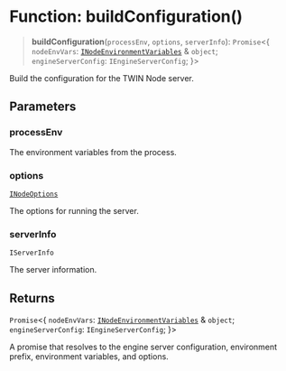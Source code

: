 # Function: buildConfiguration()

> **buildConfiguration**(`processEnv`, `options`, `serverInfo`): `Promise`\<\{ `nodeEnvVars`: [`INodeEnvironmentVariables`](../interfaces/INodeEnvironmentVariables.md) & `object`; `engineServerConfig`: `IEngineServerConfig`; \}\>

Build the configuration for the TWIN Node server.

## Parameters

### processEnv

The environment variables from the process.

### options

[`INodeOptions`](../interfaces/INodeOptions.md)

The options for running the server.

### serverInfo

`IServerInfo`

The server information.

## Returns

`Promise`\<\{ `nodeEnvVars`: [`INodeEnvironmentVariables`](../interfaces/INodeEnvironmentVariables.md) & `object`; `engineServerConfig`: `IEngineServerConfig`; \}\>

A promise that resolves to the engine server configuration, environment prefix, environment variables,
and options.
